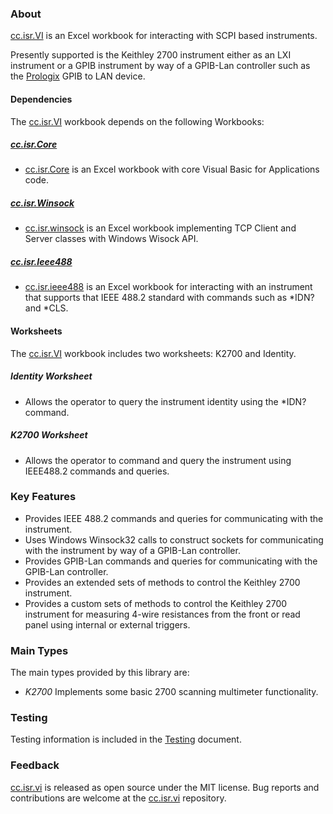 ### About

[cc.isr.VI] is an Excel workbook for interacting with SCPI based instruments.

Presently supported is the Keithley 2700 instrument either as an LXI instrument or a GPIB instrument by way of a GPIB-Lan controller such as the [Prologix] GPIB to LAN device.

#### Dependencies

The [cc.isr.VI] workbook depends on the following Workbooks:

##### [cc.isr.Core]

* [cc.isr.Core] is an Excel workbook with core Visual Basic for Applications code.

##### [cc.isr.Winsock]

* [cc.isr.winsock] is an Excel workbook implementing TCP Client and Server classes with Windows Wisock API.

##### [cc.isr.Ieee488]

* [cc.isr.ieee488] is an Excel workbook for interacting with an instrument that supports that IEEE 488.2 standard with commands such as *IDN? and *CLS.

#### Worksheets

The [cc.isr.VI] workbook includes two worksheets: K2700 and Identity.

##### Identity Worksheet

* Allows the operator to query the instrument identity using the *IDN? command.

##### K2700 Worksheet

* Allows the operator to command and query the instrument using IEEE488.2 commands and queries.

### Key Features

* Provides IEEE 488.2 commands and queries for communicating with the instrument.
* Uses Windows Winsock32 calls to construct sockets for communicating with the instrument by way of a GPIB-Lan controller.
* Provides GPIB-Lan commands and queries for communicating with the GPIB-Lan controller.
* Provides an extended sets of methods to control the Keithley 2700 instrument.
* Provides a custom sets of methods to control the Keithley 2700 instrument for measuring 4-wire resistances from the front or read panel using internal or external triggers.

### Main Types

The main types provided by this library are:

* _K2700_ Implements some basic 2700 scanning multimeter functionality.

### Testing

Testing information is included in the [Testing] document.

### Feedback

[cc.isr.vi] is released as open source under the MIT license.
Bug reports and contributions are welcome at the [cc.isr.vi] repository.

[cc.isr.vi]: https://github.com/ATECoder/vba.iot.tcp/src/vi
[cc.isr.Ieee488]: https://github.com/ATECoder/vba.iot.tcp/src/ieee488
[cc.isr.Winsock]: https://github.com/ATECoder/vba.iot.tcp/src/Winsock
[cc.isr.Core]: https://github.com/ATECoder/vba.iot.tcp/src/core
[Testing]: ./testing.md
[Prologix]: https://prologix.biz/product/gpib-ethernet-controller/

